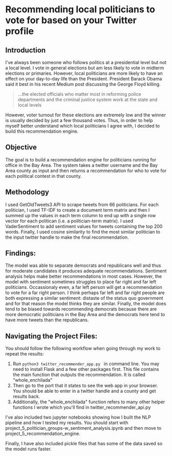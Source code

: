 # Recommending local politicians to vote for based on your Twitter profile

## Introduction

I've always been someone who follows politics at a presidential level but not a local level. I vote in general elections but am less likely to vote in midterm elections or primaries. However, local politicians are more likely to have an effect on your day-to-day life than the President. President Barack Obama said it best in his recent Medium post discussing the George Floyd killing. 

> ...the elected officials who matter most in reforming police departments and the criminal justice system work at the state and local levels

However, voter turnout for these elections are extremely low and the winner is usually decided by just a few thousand votes. Thus, in order to help myself better understand which local politicians I agree with, I decided to build this recommendation engine.


## Objective

The goal is to build a recommendation engine for politicians running for office in the Bay Area. The system takes a twitter username and the Bay Area county as input and then returns a recommendation for who to vote for each political contest in that county.  


## Methodology

I used GetOldTweets3 API to scrape tweets from 66 politicians. For each politician, I used TF-IDF to create a document term matrix and then I summed up the values in each term column to end up with a single row vector for each politican (i.e. a politician-term matrix). I used VaderSentiment to add sentiment values for tweets containing the top 200 words. Finally, I used cosine similarity to find the most similar politician to the input twitter handle to make the final recommendation.

## Findings:

The model was able to separate democrats and republicans well and thus for moderate candidates it produces adequate recommendations. Sentiment analysis helps make better recommendations in most cases. However, the model with sentiment sometimes struggles to place far right and far left politicians. Occassionaly even, a far left person will get a recommendation to vote for a far right person. I think perhaps far left and far right people are both expressing a similar sentiment: distaste of the status quo government and for that reason the model thinks they are similar. Finally, the model does tend to be biased towards recommending democrats because there are more democratic politicians in the Bay Area and the democrats here tend to have more tweets than the republicans.


## Navigating the Project Files:

You should follow the following workflow when going through my work to repeat the results: 
1. Run ```python3 twitter_recommender_app.py ``` in command line. You may need to install Flask and a few other packages first. This file contains the main function that outputs the recommendation. It is called "whole_enchilada"
1. Then go to the port that it states to see the web app in your browser. You should be able to enter in a twitter handle and a county and get results back.
1. Additionally, the "whole_enchilada" function refers to many other helper functions I wrote which you'll find in twitter_recommender_api.py

I've also included two jupyter notebooks showing how I built the NLP pipeline and how I tested my results. You should start with project_5_politician_groups-w_sentiment_analysis.ipynb and then move to project_5_recommendation_engine. 

Finally, I have also included pickle files that has some of the data saved so the model runs faster.

